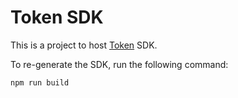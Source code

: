 # Token SDK

This is a project to host [Token](https://token.io) SDK.

To re-generate the SDK, run the following command:

```
npm run build
```
